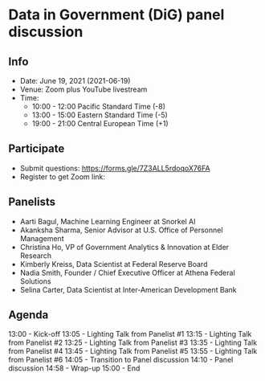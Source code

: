 # Data in Government (DiG) panel discussion

## Info
- Date: June 19, 2021 (2021-06-19)
- Venue: Zoom plus YouTube livestream
- Time:
  - 10:00 - 12:00 Pacific Standard Time (-8)
  - 13:00 - 15:00 Eastern Standard Time (-5)
  - 19:00 - 21:00 Central European Time (+1)

## Participate
- Submit questions: https://forms.gle/7Z3ALL5rdoqoX76FA
- Register to get Zoom link:

## Panelists
- Aarti Bagul, Machine Learning Engineer at Snorkel AI
- Akanksha Sharma, Senior Advisor at U.S. Office of Personnel Management
- Christina Ho, VP of Government Analytics & Innovation at Elder Research
- Kimberly Kreiss, Data Scientist at Federal Reserve Board
- Nadia Smith, Founder / Chief Executive Officer at Athena Federal Solutions
- Selina Carter, Data Scientist at Inter-American Development Bank

## Agenda
13:00 - Kick-off
13:05 - Lighting Talk from Panelist #1
13:15 - Lighting Talk from Panelist #2
13:25 - Lighting Talk from Panelist #3
13:35 - Lighting Talk from Panelist #4
13:45 - Lighting Talk from Panelist #5
13:55 - Lighting Talk from Panelist #6
14:05 - Transition to Panel discussion
14:10 - Panel discussion
14:58 - Wrap-up
15:00 - End
